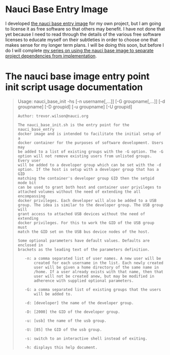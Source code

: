 # Nauci Base Entry Image #

I developed [the nauci base entry image](https://hub.docker.com/r/nauci/nauci_base_entry/) for my own project, but I am going to license it as free software so that others may benefit. I have not done that yet because I need to read through the details of the various free software licenses to educate myself on their subtleties in order to choose one that makes sense for my longer term plans. I will be doing this soon, but before I do I will complete [my series on using the nauci base image to separate project dependencies from implementation](https://bloggerbust.ca/series/using-docker-to-separate-dependencies-from-implementation).

# The nauci base image entry point init script usage documentation #

> Usage: nauci_base_init -hs [-n username[,...]] [-G groupname[,...]]
>     [-d groupname] [-D groupid] [-u groupname] [-U groupid]
>
>     Author: trevor.wilson@nauci.org
>
>     The nauci_base_init.sh is the entry point for the nauci_base_entry
>     docker image and is intended to facilitate the initial setup of a
>     docker container for the purposes of software development. Users may
>     be added to a list of existing groups with the -G option. The -G
>     option will not remove existing users from unlisted groups. Every user
>     will be added to a developer group which can be set with the -d
>     option. If the host is setup with a developer group that has a GID
>     matching the container's developer group GID then the setgid mode bit
>     can be used to grant both host and container user privileges to
>     attached volumes without the need of extending the all encompassing
>     docker privileges. Each developer will also be added to a USB
>     group. The idea is similar to the developer group. The USB group will
>     grant access to attached USB devices without the need of extending
>     docker privileges. For this to work the GID of the USB group must
>     match the GID set on the USB bus device nodes of the host.
>
>     Some optional parameters have default values. Defaults are enclosed in
>     brackets as the leading text of the parameters definition.
>
>        -n: a comma separated list of user names. A new user will be
>            created for each username in the list. Each newly created
>            user will be given a home directory of the same name in
>            /home. If a user already exists with that name, then that
>            user will not be created anew, but may be modified in
>            adherence with supplied optional parameters.
>
>        -G: a comma separated list of existing groups that the users
>            will be added to.
>
>        -d: [developer] the name of the developer group.
>
>        -D: [2000] the GID of the developer group.
>
>        -u: [usb] the name of the usb group.
>
>        -U: [85] the GID of the usb group.
>
>        -s: switch to an interactive shell instead of exiting.
>
>        -h: displays this help document.
